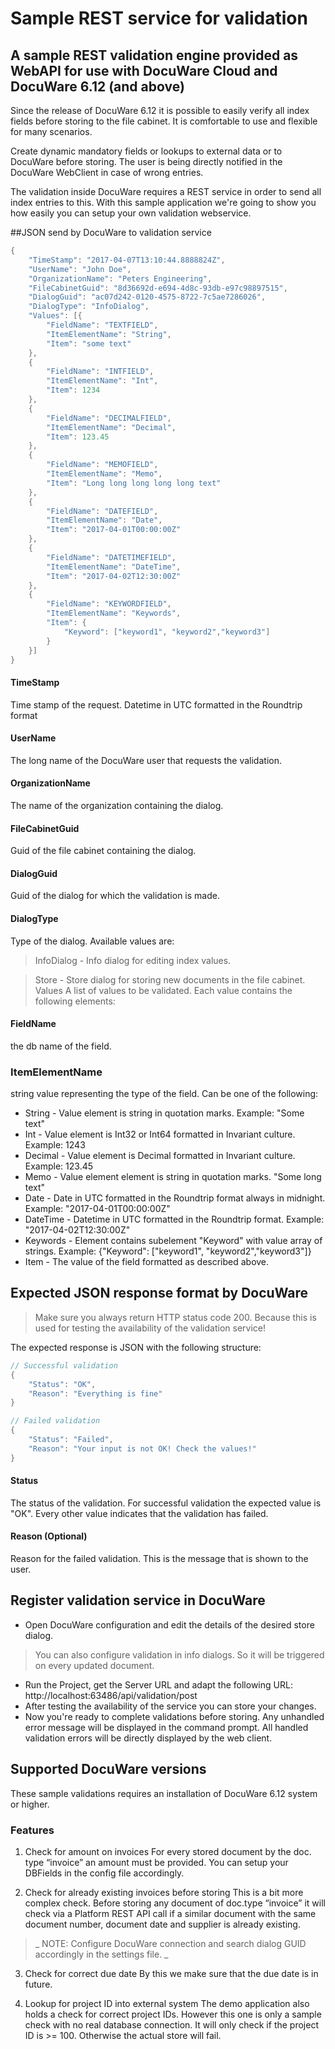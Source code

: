 # Sample REST service for validation

## A sample REST validation engine provided as WebAPI for use with DocuWare Cloud and DocuWare 6.12 (and above)


Since the release of DocuWare 6.12 it is possible to easily verify all index fields before storing to the file cabinet. It is comfortable to use and flexible for many scenarios.

Create dynamic mandatory fields or lookups to external data or to DocuWare before storing. The user is being directly notified in the DocuWare WebClient in case of wrong entries.

The validation inside DocuWare requires a REST service in order to send all index entries to this. With this sample application we're going to show you how easily you can setup your own validation webservice.

##JSON send by DocuWare to validation service

```c#
{
	"TimeStamp": "2017-04-07T13:10:44.8888824Z",
	"UserName": "John Doe",
	"OrganizationName": "Peters Engineering",
	"FileCabinetGuid": "8d36692d-e694-4d8c-93db-e97c98897515",
	"DialogGuid": "ac07d242-0120-4575-8722-7c5ae7286026",
	"DialogType": "InfoDialog",
	"Values": [{
		"FieldName": "TEXTFIELD",
		"ItemElementName": "String",
		"Item": "some text"
	},
	{
		"FieldName": "INTFIELD",
		"ItemElementName": "Int",
		"Item": 1234
	},
	{
		"FieldName": "DECIMALFIELD",
		"ItemElementName": "Decimal",
		"Item": 123.45
	},
	{
		"FieldName": "MEMOFIELD",
		"ItemElementName": "Memo",
		"Item": "Long long long long long text"
	},
	{
		"FieldName": "DATEFIELD",
		"ItemElementName": "Date",
		"Item": "2017-04-01T00:00:00Z"
	},
	{
		"FieldName": "DATETIMEFIELD",
		"ItemElementName": "DateTime",
		"Item": "2017-04-02T12:30:00Z"
	},
	{
		"FieldName": "KEYWORDFIELD",
		"ItemElementName": "Keywords",
		"Item": {
			"Keyword": ["keyword1", "keyword2","keyword3"]
		}
	}]
}

```

#### TimeStamp
Time stamp of the request. Datetime in UTC formatted in the Roundtrip format

#### UserName
The long name of the DocuWare user that requests the validation.

#### OrganizationName
The name of the organization containing the dialog.

####  FileCabinetGuid
Guid of the file cabinet containing the dialog.

#### DialogGuid
Guid of the dialog for which the validation is made.

#### DialogType
Type of the dialog. Available values are:

> InfoDialog - Info dialog for editing index values.

> Store - Store dialog for storing new documents in the file cabinet.
Values
A list of values to be validated. Each value contains the following elements:

#### FieldName
the db name of the field.
### ItemElementName
 string value representing the type of the field. Can be one of the following:
- String - Value element is string in quotation marks. Example: "Some text"
- Int - Value element is Int32 or Int64 formatted in Invariant culture. Example: 1243
- Decimal - Value element is Decimal formatted in Invariant culture. Example: 123.45
- Memo - Value element element is string in quotation marks. "Some long text"
- Date - Date in UTC formatted in the Roundtrip format always in midnight. Example: "2017-04-01T00:00:00Z"
- DateTime - Datetime in UTC formatted in the Roundtrip format. Example: "2017-04-02T12:30:00Z"
- Keywords - Element contains subelement "Keyword" with value array of strings. Example: {"Keyword": ["keyword1", "keyword2","keyword3"]}
- Item - The value of the field formatted as described above.

## Expected JSON response format by DocuWare
> Make sure you always return HTTP status code 200. Because this is used for testing the availability of the validation service!

The expected response is JSON with the following structure:
```c#
// Successful validation
{
	"Status": "OK",
	"Reason": "Everything is fine"
}

// Failed validation
{
	"Status": "Failed",
	"Reason": "Your input is not OK! Check the values!"
}
```
#### Status
The status of the validation. For successful validation the expected value is "OK". Every other value indicates that the validation has failed.

#### Reason (Optional)
Reason for the failed validation. This is the message that is shown to the user.

## Register validation service in DocuWare
- Open DocuWare configuration and edit the details of the desired store dialog. 
> You can also configure validation in info dialogs. So it will be triggered on every updated document.

- Run the Project, get the Server URL and adapt the following URL: http://localhost:63486/api/validation/post
- After testing the availability of the service you can store your changes.
- Now you're ready to complete validations before storing. Any unhandled error message will be displayed in the command prompt. All handled validation errors will be directly displayed by the web client.

## Supported DocuWare versions
These sample validations requires an installation of DocuWare 6.12 system or higher.

### Features
1. Check for amount on invoices
For every stored document by the doc. type “invoice” an amount must be provided. You can setup your DBFields in the config file accordingly.  

2. Check for already existing invoices before storing
This is a bit more complex check. Before storing any document of doc.type “invoice” it will check via a Platform REST API call if a similar document with the same document number, document date and supplier is already existing. 
> _ NOTE: Configure DocuWare connection and search dialog GUID accordingly in the settings file. _ 

3. Check for correct due date
By this we make sure that the due date is in future. 

4. Lookup for project ID into external system
The demo application also holds a check for correct project IDs. However this one is only a sample check with no real database connection. It will only check if the project ID is >= 100. Otherwise the actual store will fail. 


